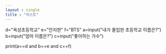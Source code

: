 ```yaml
---
layout : single
title : "리스트"
---
```



d="옥성초등학교"
e="안지현"
f="BTS"
a=input("내가 졸업한 초등학교 이름은?")
b=input("엄마 이름은?")
c=input("좋아하는 가수")

print(a==d and b==e and c==f)

